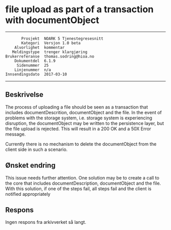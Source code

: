 file upload as part of a transaction with documentObject
==============================================================

 ------------------  ---------------------------------
           Prosjekt  NOARK 5 Tjenestegresesnitt
           Kategori  Versjon 1.0 beta
        Alvorlighet  kommentar
       Meldingstype  trenger klargjøring
    Brukerreferanse  thomas.sodring@hioa.no
        Dokumentdel  6.1.9
         Sidenummer  25
        Linjenummer  n/a
    Innsendingsdato  2017-03-10
 ------------------  ---------------------------------

Beskrivelse
-----------

The process of uploading a file should be seen as a transaction that includes
 documentDescrition, documentObject and the file. In the event of problems with
 the storage system, i.e. storage system is experiencing disruption, the
 documentObject may be written to the persistence layer, but the file upload
 is rejected. This will result in a 200 OK and a 50X Error message.

 Currently there is no mechanism to delete the documentObject from the client
 side in such a scenario.

Ønsket endring
--------------

This issue needs further attention. One solution may be to create a call to the
core that includes documentDescription, documentObject and the file. With this
 solution, if one of the steps fail, all steps fail and the client is notified
 appropriately


Respons
-------

Ingen respons fra arkivverket så langt.
